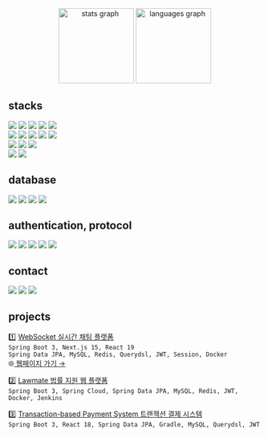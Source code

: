 <div align="center">
  <picture>
    <source srcset="https://github-readme-stats.vercel.app/api?username=iuhapark&hide_title=false&hide_rank=false&show_icons=true&count_private=true&disable_animations=false&theme=dracula&locale=en&hide_border=false&order=1" media="(prefers-color-scheme: dark)" height="150">
    <img src="https://github-readme-stats.vercel.app/api?username=iuhapark&hide_title=false&hide_rank=false&show_icons=true&include_all_commits=true&count_private=true&disable_animations=false&theme=buefy&locale=en&hide_border=false&order=1" height="150" alt="stats graph">
  </picture>

  <picture>
    <source srcset="https://github-readme-stats.vercel.app/api/top-langs?username=iuhapark&locale=en&hide_title=false&layout=compact&card_width=320&langs_count=5&theme=dracula&hide_border=false&order=2" media="(prefers-color-scheme: dark)">
    <img src="https://github-readme-stats.vercel.app/api/top-langs?username=iuhapark&locale=en&hide_title=false&layout=compact&card_width=320&langs_count=5&theme=buefy&hide_border=false&order=2" height="150" alt="languages graph">
  </picture>
</div>


## stacks
<div>
  <img src="https://img.shields.io/badge/Java-007396?style=flat-square&logo=Java&logoColor=white">
  <img src="https://img.shields.io/badge/Spring Boot-6DB33F?style=flat-square&logo=Spring-Boot&logoColor=white">
  <img src="https://img.shields.io/badge/Spring Security-6DB33F?style=flat-square&logo=springsecurity&logoColor=white"/>
  <img src="https://img.shields.io/badge/Spring Cloud-6DB33F?style=flat-square&logo=Spring&logoColor=white"/>
  <img src="https://img.shields.io/badge/Gradle-02303A?style=flat-square&logo=gradle&logoColor=white"/>
  <br />
  <img src="https://img.shields.io/badge/TypeScript-3178C6?style=flat-square&logo=Typescript&logoColor=white"/>
  <img src="https://img.shields.io/badge/Next.js-000000?style=flat-square&logo=nextdotjs&logoColor=white">
  <img src="https://img.shields.io/badge/React-20232A?style=flat-square&logo=React&logoColor=61DAFB">
  <img src="https://img.shields.io/badge/Redux-764ABC?style=flat-square&logo=Redux&logoColor=white"/>
  <img src="https://img.shields.io/badge/Tailwind CSS-06B6D4?style=flat-square&logo=tailwindcss&logoColor=white"/>
  <br />
  <img src="https://img.shields.io/badge/Docker-257bd6?style=flat-square&logo=Docker&logoColor=white">
  <img src="https://img.shields.io/badge/Jenkins-D24939?style=flat-square&logo=Jenkins&logoColor=white">
  <img src="https://img.shields.io/badge/Apache Tomcat-F8DC75?style=flat-square&logo=apachetomcat&logoColor=black"/>
  <br />
  <img src="https://img.shields.io/badge/Linux-FCC624?style=flat-square&logo=Linux&logoColor=black"> 
  <img src="https://img.shields.io/badge/macOS-000000?style=flat-square&logo=Apple&logoColor=white"> 
</div>

## database
<div>
  <img src="https://img.shields.io/badge/MySQL-4479A1?style=flat-square&logo=MySQL&logoColor=white">
  <img src="https://img.shields.io/badge/Redis-%23DD0031.svg?style=flat-square&logo=Redis&logoColor=white">
  <img src="https://img.shields.io/badge/Spring%20Data%20JPA-6DB33F?style=flat-square&logo=Spring&logoColor=white">
  <img src="https://img.shields.io/badge/MyBatis-c2291b?style=flat-square&logo=doubanread&logoColor=white">
</div>

## authentication, protocol
<div>
  <img src="https://img.shields.io/badge/OAuth%202.0-000000?style=flat-square&logo=aircall&logoColor=white">
  <img src="https://img.shields.io/badge/JSON%20Web%20Tokens-c447f6?style=flat-square&logo=jsonwebtokens&logoColor=white">
  <img src="https://img.shields.io/badge/SMTP-005FF9?style=flat-square&logo=maildotru&logoColor=white"/>
  <img src="https://img.shields.io/badge/SseEmitter-06D6A9?style=flat-square&logo=steemit&logoColor=white"/>
  <img src="https://img.shields.io/badge/Web Socket-C93CD7?style=flat-square&logo=socket&logoColor=white"/>
</div>

## contact
<div>
  <a href="https://github.com/iuhapark" target="_blank"><img src="https://img.shields.io/badge/GitHub-181717?style=flat-square&logo=github&logoColor=white" target="_blank"></a>
  <a href="https://iuhapark.github.io/" target="_blank"><img src="https://img.shields.io/badge/Blog-9E95B7?style=flat-square&logo=refinedgithub&logoColor=white" target="_blank"></a>
  <a href = "mailto: juhabahk@gmail.com"><img src="https://img.shields.io/badge/Gmail-D14836?style=flat-square&logo=gmail&logoColor=white" target="_blank"></a>
 </br>

## projects
<div>

1️⃣ <a href="https://github.com/iuhapark/iuha" target="_blank">WebSocket 실시간 채팅 플랫폼</a>
 <br/>
 `Spring Boot 3, Next.js 15, React 19`
 <br/>
 `Spring Data JPA, MySQL, Redis, Querydsl, JWT, Session, Docker`
 <br/>
 🌐<a href="https://www.iuhapark.com" target="_blank"> 웹페이지 가기 → </a>

2️⃣ <a href="https://github.com/iuhapark/lawmate" target="_blank">Lawmate 법률 지원 웹 플랫폼</a>
 <br/>
 `Spring Boot 3, Spring Cloud, Spring Data JPA, MySQL, Redis, JWT, Docker, Jenkins`

3️⃣ <a href="https://github.com/iuhapark/TX" target="_blank">Transaction-based Payment System 트랜잭션 결제 시스템</a>
 <br/>
 `Spring Boot 3, React 18, Spring Data JPA, Gradle, MySQL, Querydsl, JWT`
</div>

